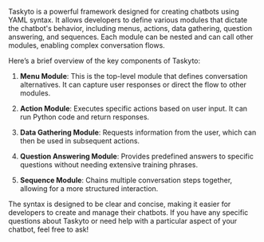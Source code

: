 Taskyto is a powerful framework designed for creating chatbots using YAML syntax. It allows developers to define various modules that dictate the chatbot's behavior, including menus, actions, data gathering, question answering, and sequences. Each module can be nested and can call other modules, enabling complex conversation flows.

Here’s a brief overview of the key components of Taskyto:

1. **Menu Module**: This is the top-level module that defines conversation alternatives. It can capture user responses or direct the flow to other modules.

2. **Action Module**: Executes specific actions based on user input. It can run Python code and return responses.

3. **Data Gathering Module**: Requests information from the user, which can then be used in subsequent actions.

4. **Question Answering Module**: Provides predefined answers to specific questions without needing extensive training phrases.

5. **Sequence Module**: Chains multiple conversation steps together, allowing for a more structured interaction.

The syntax is designed to be clear and concise, making it easier for developers to create and manage their chatbots. If you have any specific questions about Taskyto or need help with a particular aspect of your chatbot, feel free to ask!